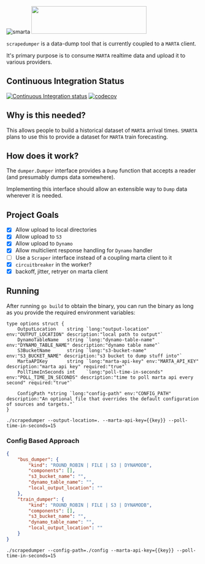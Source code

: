 ![smarta](https://user-images.githubusercontent.com/8289478/57379460-f873e280-7174-11e9-9c32-b737bc49650c.png)
<img src="https://user-images.githubusercontent.com/8289478/56633099-d6357d00-662a-11e9-9592-0c58dab8ca55.png" width="300" height="72" />

`scrapedumper` is a data-dump tool that is currently coupled to a `MARTA` client.

It's primary purpose is to consume `MARTA` realtime data and upload it to various providers.

## Continuous Integration Status

[![Continuous Integration status](https://travis-ci.org/smartatransit/scrapedumper.svg?branch=master)](https://travis-ci.org/smartatransit/scrapedumper.svg?branch=master)
[![codecov](https://codecov.io/gh/smartatransit/scrapedumper/branch/master/graph/badge.svg)](https://codecov.io/gh/smartatransit/scrapedumper)

## Why is this needed?
This allows people to build a historical dataset of `MARTA` arrival times.  `SMARTA` plans to use this to provide a dataset for `MARTA` train forecasting.

## How does it work?
The `dumper.Dumper` interface provides a `Dump` function that accepts a reader (and presumably dumps data somewhere).

Implementing this interface should allow an extensible way to `Dump` data wherever it is needed.

## Project Goals
- [X] Allow upload to local directories
- [X] Allow upload to `S3`
- [X] Allow upload to `Dynamo`
- [X] Allow multiclient response handling for `Dynamo` handler
- [ ] Use a `Scraper` interface instead of a coupling marta client to it
- [X] `circuitbreaker` in the worker?
- [X] backoff, jitter, retryer on marta client

## Running

After running `go build` to obtain the binary, you can run the binary as long as you provide the required environment variables:
```golang
type options struct {
	OutputLocation    string `long:"output-location" env:"OUTPUT_LOCATION" description:"local path to output"`
	DynamoTableName   string `long:"dynamo-table-name" env:"DYNAMO_TABLE_NAME" description:"dynamo table name"`
	S3BucketName      string `long:"s3-bucket-name" env:"S3_BUCKET_NAME" description:"s3 bucket to dump stuff into"`
	MartaAPIKey       string `long:"marta-api-key" env:"MARTA_API_KEY" description:"marta api key" required:"true"`
	PollTimeInSeconds int    `long:"poll-time-in-seconds" env:"POLL_TIME_IN_SECONDS" description:"time to poll marta api every second" required:"true"`

	ConfigPath *string `long:"config-path" env:"CONFIG_PATH" description:"An optional file that overrides the default configuration of sources and targets."`
}
```

`./scrapedumper --output-location=. --marta-api-key={{key}} --poll-time-in-seconds=15`

### Config Based Approach
```json
{
	"bus_dumper": {
		"kind": "ROUND_ROBIN | FILE | S3 | DYNAMODB",
		"components": [],
		"s3_bucket_name": "",
		"dynamo_table_name": "",
		"local_output_location": ""
	},
	"train_dumper": {
		"kind": "ROUND_ROBIN | FILE | S3 | DYNAMODB",
		"components": [],
		"s3_bucket_name": "",
		"dynamo_table_name": "",
		"local_output_location": ""
	}
}
```

`./scrapedumper --config-path=./config --marta-api-key={{key}} --poll-time-in-seconds=15`
